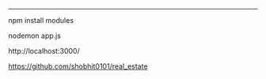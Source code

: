 <!-- README -->
-------------

<!-- Please install the following packages: -->
npm install modules


<!-- Run the application: -->
nodemon app.js

<!-- Open the following link -->
http://localhost:3000/

<!-- github -->
https://github.com/shobhit0101/real_estate




